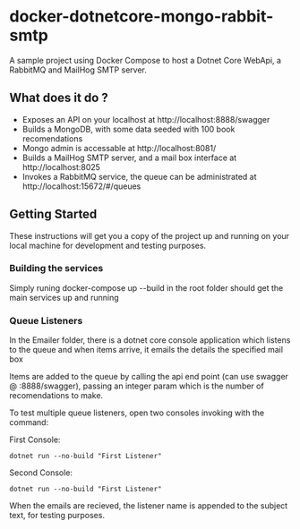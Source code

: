 # docker-dotnetcore-mongo-rabbit-smtp
A sample project using Docker Compose to host a Dotnet Core WebApi, a RabbitMQ and MailHog SMTP server.

## What does it do ?

* Exposes an API on your localhost at http://localhost:8888/swagger
* Builds a MongoDB, with some data seeded with 100 book recomendations
* Mongo admin is accessable at http://localhost:8081/
* Builds a MailHog SMTP server, and a mail box interface at http://localhost:8025
* Invokes a RabbitMQ service, the queue can be administrated at http://localhost:15672/#/queues

## Getting Started

These instructions will get you a copy of the project up and running on your local machine for development and testing purposes. 

### Building the services

Simply runing docker-compose up --build in the root folder should get the main services up and running

### Queue Listeners

In the Emailer folder, there is a dotnet core console application which listens to the queue and when items arrive, it emails the details the specified mail box

Items are added to the queue by calling the api end point (can use swagger @  :8888/swagger), passing an integer param which is the number of recomendations to make.

To test multiple queue listeners, open two consoles invoking with the command:

First Console:
```
dotnet run --no-build "First Listener"
```

Second Console:
```
dotnet run --no-build "First Listener"
```

When the emails are recieved, the listener name is appended to the subject text, for testing purposes.
